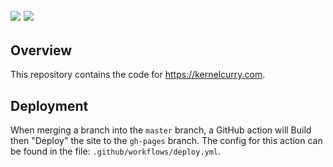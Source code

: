 ![](https://github.com/kernelcurry/kernelcurry-site/workflows/Build/badge.svg)
![](https://github.com/kernelcurry/kernelcurry-site/workflows/Deploy/badge.svg)
---

## Overview 

This repository contains the code for https://kernelcurry.com.  

## Deployment

When merging a branch into the `master` branch, a GitHub action will Build then "Deploy" the site to the `gh-pages` branch.  The config for this action can be found in the file: `.github/workflows/deploy.yml`.  